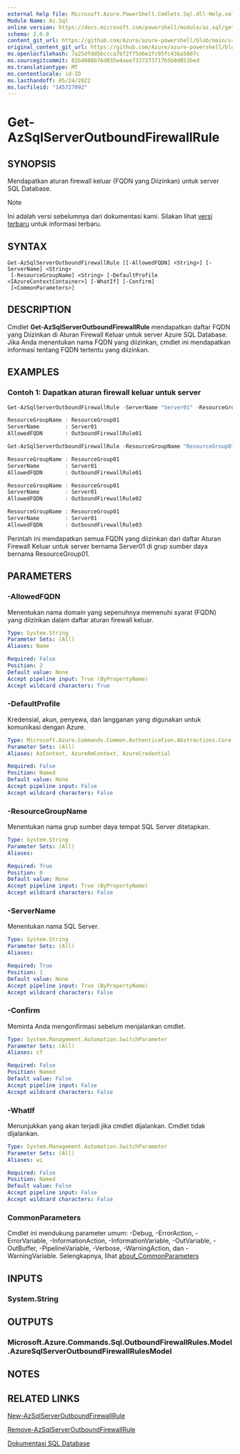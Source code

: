 ```yaml
---
external help file: Microsoft.Azure.PowerShell.Cmdlets.Sql.dll-Help.xml
Module Name: Az.Sql
online version: https://docs.microsoft.com/powershell/module/az.sql/get-azsqlserveroutboundfirewallrule
schema: 2.0.0
content_git_url: https://github.com/Azure/azure-powershell/blob/main/src/Sql/Sql/help/Get-AzSqlServerOutboundFirewallRule.md
original_content_git_url: https://github.com/Azure/azure-powershell/blob/main/src/Sql/Sql/help/Get-AzSqlServerOutboundFirewallRule.md
ms.openlocfilehash: 7a25dfdd5bccca7bf2f75d6e2fc05fc436a5807c
ms.sourcegitcommit: 82b4008b76d035e4aee733727371765b0d853bed
ms.translationtype: MT
ms.contentlocale: id-ID
ms.lasthandoff: 05/24/2022
ms.locfileid: "145727092"
---
```

# Get-AzSqlServerOutboundFirewallRule

## SYNOPSIS
Mendapatkan aturan firewall keluar (FQDN yang Diizinkan) untuk server SQL Database.

> [!NOTE]
>Ini adalah versi sebelumnya dari dokumentasi kami. Silakan lihat [versi terbaru](/powershell/module/az.sql/get-azsqlserveroutboundfirewallrule) untuk informasi terbaru.

## SYNTAX

```
Get-AzSqlServerOutboundFirewallRule [[-AllowedFQDN] <String>] [-ServerName] <String>
 [-ResourceGroupName] <String> [-DefaultProfile <IAzureContextContainer>] [-WhatIf] [-Confirm]
 [<CommonParameters>]
```

## DESCRIPTION
Cmdlet **Get-AzSqlServerOutboundFirewallRule** mendapatkan daftar FQDN yang Diizinkan di Aturan Firewall Keluar untuk server Azure SQL Database.
Jika Anda menentukan nama FQDN yang diizinkan, cmdlet ini mendapatkan informasi tentang FQDN tertentu yang diizinkan.

## EXAMPLES

### Contoh 1: Dapatkan aturan firewall keluar untuk server
```powershell
Get-AzSqlServerOutboundFirewallRule -ServerName "Server01" -ResourceGroupName "ResourceGroup01" -AllowedFQDN "OutboundFirewallRule01"

ResourceGroupName : ResourceGroup01
ServerName        : Server01
AllowedFQDN       : OutboundFirewallRule01

Get-AzSqlServerOutboundFirewallRule -ResourceGroupName "ResourceGroup01" -ServerName "Server01"

ResourceGroupName : ResourceGroup01
ServerName        : Server01
AllowedFQDN       : OutboundFirewallRule01

ResourceGroupName : ResourceGroup01
ServerName        : Server01
AllowedFQDN       : OutboundFirewallRule02

ResourceGroupName : ResourceGroup01
ServerName        : Server01
AllowedFQDN       : OutboundFirewallRule03
```

Perintah ini mendapatkan semua FQDN yang diizinkan dari daftar Aturan Firewall Keluar untuk server bernama Server01 di grup sumber daya bernama ResourceGroup01.

## PARAMETERS

### -AllowedFQDN
Menentukan nama domain yang sepenuhnya memenuhi syarat (FQDN) yang diizinkan dalam daftar aturan firewall keluar.

```yaml
Type: System.String
Parameter Sets: (All)
Aliases: Name

Required: False
Position: 2
Default value: None
Accept pipeline input: True (ByPropertyName)
Accept wildcard characters: True
```

### -DefaultProfile
Kredensial, akun, penyewa, dan langganan yang digunakan untuk komunikasi dengan Azure.

```yaml
Type: Microsoft.Azure.Commands.Common.Authentication.Abstractions.Core.IAzureContextContainer
Parameter Sets: (All)
Aliases: AzContext, AzureRmContext, AzureCredential

Required: False
Position: Named
Default value: None
Accept pipeline input: False
Accept wildcard characters: False
```

### -ResourceGroupName
Menentukan nama grup sumber daya tempat SQL Server ditetapkan.

```yaml
Type: System.String
Parameter Sets: (All)
Aliases:

Required: True
Position: 0
Default value: None
Accept pipeline input: True (ByPropertyName)
Accept wildcard characters: False
```

### -ServerName
Menentukan nama SQL Server.

```yaml
Type: System.String
Parameter Sets: (All)
Aliases:

Required: True
Position: 1
Default value: None
Accept pipeline input: True (ByPropertyName)
Accept wildcard characters: False
```

### -Confirm
Meminta Anda mengonfirmasi sebelum menjalankan cmdlet.

```yaml
Type: System.Management.Automation.SwitchParameter
Parameter Sets: (All)
Aliases: cf

Required: False
Position: Named
Default value: False
Accept pipeline input: False
Accept wildcard characters: False
```

### -WhatIf
Menunjukkan yang akan terjadi jika cmdlet dijalankan.
Cmdlet tidak dijalankan.

```yaml
Type: System.Management.Automation.SwitchParameter
Parameter Sets: (All)
Aliases: wi

Required: False
Position: Named
Default value: False
Accept pipeline input: False
Accept wildcard characters: False
```

### CommonParameters
Cmdlet ini mendukung parameter umum: -Debug, -ErrorAction, -ErrorVariable, -InformationAction, -InformationVariable, -OutVariable, -OutBuffer, -PipelineVariable, -Verbose, -WarningAction, dan -WarningVariable. Selengkapnya, lihat [about_CommonParameters](http://go.microsoft.com/fwlink/?LinkID=113216)

## INPUTS

### System.String

## OUTPUTS

### Microsoft.Azure.Commands.Sql.OutboundFirewallRules.Model.AzureSqlServerOutboundFirewallRulesModel

## NOTES

## RELATED LINKS

[New-AzSqlServerOutboundFirewallRule](./New-AzSqlServerOutboundFirewallRule.md)

[Remove-AzSqlServerOutboundFirewallRule](./Remove-AzSqlServerOutboundFirewallRule.md)

[Dokumentasi SQL Database](https://docs.microsoft.com/azure/sql-database/)
